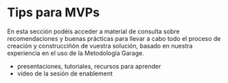 # Tips para MVPs

En esta sección podéis acceder a material de consulta sobre recomendaciones y buenas prácticas para llevar a cabo todo el proceso de creación y construcciñón de vuestra solución, basado en nuestra experiencia en el uso de la Metodología Garage. 

* presentaciones, tutoriales, recursos para aprender
* video de la sesión de enablement

